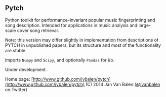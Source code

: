 ## Pytch

Python toolkit for performance-invariant popular music fingerprinting and song description. Intended for applications in
music analysis and large-scale cover song retrieval.

Note: this version may differ slightly in implementation from descriptions of PYTCH in unpublished papers,
    but its structure and most of the functionality are stable.

Imports `Numpy` and `Scipy`, and optionally `Pandas` for i/o.

Under development.

Home page: [http://www.github.com/jvbalen/pytch](http://www.github.com/jvbalen/pytch)
(C) 2014 Jan Van Balen ([@jvanbalen](https://twitter.com/jvanbalen) on Twitter)